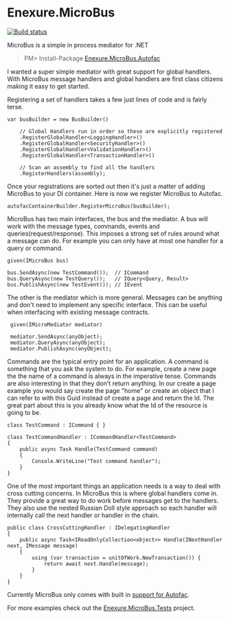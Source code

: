 Enexure.MicroBus
=================
[![Build status](https://ci.appveyor.com/api/projects/status/nwb1ebtfxiedyput/branch/master?svg=true)](https://ci.appveyor.com/project/Daniel45729/enexure-microbus/branch/master)

MicroBus is a simple in process mediator for .NET

> PM> Install-Package [Enexure.MicroBus.Autofac](https://www.nuget.org/packages/Enexure.MicroBus.Autofac/)

I wanted a super simple mediator with great support for global handlers. With MicroBus message handlers and global handlers are first class citizens making it easy to get started.

Registering a set of handlers takes a few just lines of code and is fairly terse.

    var busBuilder = new BusBuilder()
        
        // Global Handlers run in order so these are explicitly registered
        .RegisterGlobalHandler<LoggingHandler>()
        .RegisterGlobalHandler<SecurityHandler>()
        .RegisterGlobalHandler<ValidationHandler>()
        .RegisterGlobalHandler<TransactionHandler>()
        
        // Scan an assembly to find all the handlers
        .RegisterHandlers(assembly);

Once your registrations are sorted out then it's just a matter of adding MicroBus to your DI container. Here is now we register MicroBus to Autofac.

    autofacContainerBuilder.RegisterMicroBus(busBuilder);

MicroBus has two main interfaces, the bus and the mediator. A bus will work with the message types, commands, events and queries(request/response). This imposes a strong set of rules around what a message can do. For example you can only have at most one handler for a query or command.

    given(IMicroBus bus)
    
    bus.SendAsync(new TestCommand());  // ICommand
    bus.QueryAsync(new TestQuery());   // IQuery<Query, Result>
    bus.PublishAsync(new TestEvent()); // IEvent

The other is the mediator which is more general. Messages can be anything and don't need to implement any specific interface. This can be useful when interfacing with existing message contracts.

     given(IMicroMediator mediator)
     
     mediator.SendAsync(anyObject);
     mediator.QueryAsync(anyObject);
     mediator.PublishAsync(anyObject);

Commands are the typical entry point for an application. A command is something that you ask the system to do. For example, create a new page the the name of a command is always in the imperative tense. Commands are also interesting in that they don't return anything. In our create a page example you would say create the page "home" or create an object that I can refer to with this Guid instead of create a page and return the Id. The great part about this is you already know what the Id of the resource is going to be.

    class TestCommand : ICommand { }
    
    class TestCommandHandler : ICommandHandler<TestCommand>
    {
        public async Task Handle(TestCommand command)
        {
            Console.WriteLine("Test command handler");
        }
    }

One of the most important things an application needs is a way to deal with cross cutting concerns. In MicroBus this is where global handlers come in. They provide a great way to do work before messages get to the handlers. They also use the nested Russian Doll style approach so each handler will internally call the next handler or handler in the chain. 

    public class CrossCuttingHandler : IDelegatingHandler
    {
        public async Task<IReadOnlyCollection<object>> Handle(INextHandler next, IMessage message)
        {
            using (var transaction = unitOfWork.NewTransaction()) {
                return await next.Handle(message);
            }
        }
    }

Currently MicroBus only comes with built in [support for Autofac](https://www.nuget.org/packages/Enexure.MicroBus.Autofac/).

For more examples check out the [Enexure.MicroBus.Tests](https://github.com/Lavinski/Enexure.MicroBus/tree/master/src/Enexure.MicroBus.Tests) project.

    
